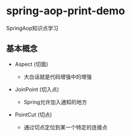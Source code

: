 # spring-aop-print-demo
SpringAop知识点学习
## 基本概念
 - Aspect (切面)
 
    - 大白话就是代码增强中的增强
 - JoinPoint (切入点) 
 
    - Spring允许加入通知的地方
 - PointCut (切点)    
 
    - 通过切点定位到某一个特定的连接点